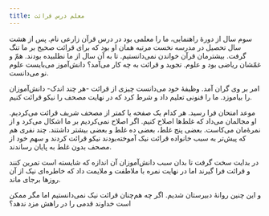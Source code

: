 ```yaml
---
title: معلم درس قرائت
---
```


سوم سال از دورهٔ راهنمایی، ما را معلمی بود در درس قرآن زارعی نام. پس از هشت سال تحصیل در مدرسه نخست مرتبه همان او بود که برای قرائت صحیح بر ما تنگ گرفت. بیشترمان قرآن خواندن نمی‌دانستیم. تا به آن سال از ما نطلبیده بودند. همّ و غمّشان ریاضی بود و علوم. تجوید و قرائت به چه کار می‌آمد؟ دانش‌آموز می‌بایست علوم نو می‌دانست.

امر بر وی گران آمد. وظیفه‌ٔ خود می‌دانست چیزی از قرائت -هر چند اندک- دانش‌آموزان را بیاموزد. ما را فنونی تعلیم داد و شرط کرد که در نهایت مصحف را نیکو قرائت کنیم.

موعد امتحان فرا رسید. هر کدام یک صفحه یا کمتر از مصحف شریف قرائت می‌کردیم. او مجالمان می‌داد که غلط‌ها اصلاح کنیم. اگر اصلاح نمی‌کردیم بر ما اشکال می‌کرد و از نمره‌ٔمان می‌کاست. بعضی پنج غلط، بعضی ده غلط و بعضی بیشتر داشتند. چند نفری هم که پیش‌تر به سبب خانواده قرائت نیک آموخته‌بودند نیکو قرائت کردند و سهم خود از مصحف بدون غلط به پایان رساندند.

در بدایت سخت گرفت تا بدان سبب دانش‌آموزان آن اندازه که شایسته است تمرین کنند و قرائت فرا گیرند اما در نهایت نمره با ملاطفت و ملایمت داد که خاطره‌ای نیک از آن روزها برجای ماند.

و این چنین روانهٔ دبیرستان شدیم. اگر چه هم‌چنان قرائت نیک نمی‌دانستیم اما مگر ممکن است خداوند قدمی را در راهش مزد ندهد؟